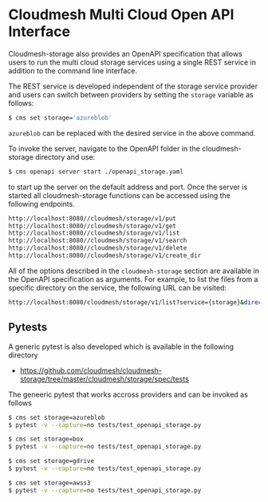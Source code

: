 # Cloudmesh Multi Cloud Open API Interface

Cloudmesh-storage also provides an OpenAPI specification that allows users to 
run the multi cloud storage services using a single REST service in addition 
to the command line interface. 

The REST service is developed independent of the storage service provider and 
users can switch between providers by setting the `storage` variable as 
follows:

```bash
$ cms set storage='azureblob'
```

`azureblob` can be replaced with the desired service in the above command.

To invoke the server, navigate to the OpenAPI folder in the 
cloudmesh-storage directory and use:

```bash
$ cms openapi server start ./openapi_storage.yaml
```

to start up the server on the default address and port. Once the server is 
started all cloudmesh-storage functions can be accessed using the following 
endpoints.

```bash
http://localhost:8080//cloudmesh/storage/v1/put
http://localhost:8080//cloudmesh/storage/v1/get
http://localhost:8080//cloudmesh/storage/v1/list
http://localhost:8080//cloudmesh/storage/v1/search
http://localhost:8080//cloudmesh/storage/v1/delete
http://localhost:8080//cloudmesh/storage/v1/create_dir
```

All of the options described in the `cloudmesh-storage` section are available 
in the OpenAPI specification as arguments. For example, to list the files 
from a specific directory on the service, the following URL can be visited:

```bash
http://localhost:8080/cloudmesh/storage/v1/list?service={storage}&directory=%2fapitest&recursive=True
```

## Pytests

A generic pytest is also developed which is available in the following directory

* <https://github.com/cloudmesh/cloudmesh-storage/tree/master/cloudmesh/storage/spec/tests>


The geneeric pytest that works accross providers and can be invoked as follows

```bash
$ cms set storage=azureblob
$ pytest -v --capture=no tests/test_openapi_storage.py

$ cms set storage=box
$ pytest -v --capture=no tests/test_openapi_storage.py

$ cms set storage=gdrive
$ pytest -v --capture=no tests/test_openapi_storage.py

$ cms set storage=awss3
$ pytest -v --capture=no tests/test_openapi_storage.py
```



